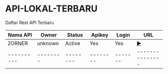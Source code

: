 # API-LOKAL-TERBARU

Daftar Rest API Terbaru

| Nama API | Owner  | Status | Apikey | Login | URL           |
|----------|--------|--------|--------|-------|---------------|
| ZORNER   | unknown| Active | Yes    | Yes   | [▶](https://zorner.men/) |
|----------|--------|--------|--------|-------|---------------|
